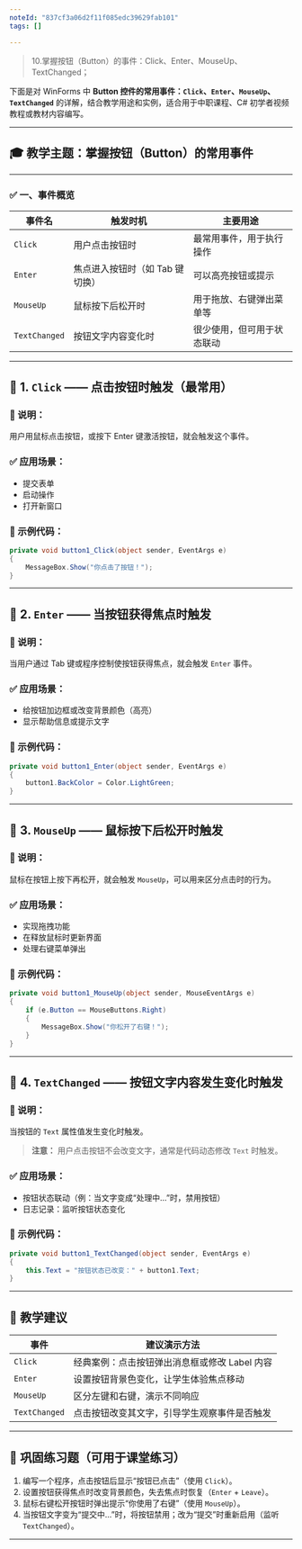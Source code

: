 ```yaml
---
noteId: "837cf3a06d2f11f085edc39629fab101"
tags: []

---
```


> 10.掌握按钮（Button）的事件：Click、Enter、MouseUp、TextChanged；

下面是对 WinForms 中 **Button 控件的常用事件：`Click`、`Enter`、`MouseUp`、`TextChanged`** 的详解，结合教学用途和实例，适合用于中职课程、C# 初学者视频教程或教材内容编写。

---

## 🎓 教学主题：掌握按钮（Button）的常用事件

---

### ✅ 一、事件概览

| 事件名           | 触发时机               | 主要用途          |
| ------------- | ------------------ | ------------- |
| `Click`       | 用户点击按钮时            | 最常用事件，用于执行操作  |
| `Enter`       | 焦点进入按钮时（如 Tab 键切换） | 可以高亮按钮或提示     |
| `MouseUp`     | 鼠标按下后松开时           | 用于拖放、右键弹出菜单等  |
| `TextChanged` | 按钮文字内容变化时          | 很少使用，但可用于状态联动 |

---

## 🔹 1. `Click` —— 点击按钮时触发（最常用）

### 📌 说明：

用户用鼠标点击按钮，或按下 Enter 键激活按钮，就会触发这个事件。

### ✅ 应用场景：

* 提交表单
* 启动操作
* 打开新窗口

### 🧪 示例代码：

```csharp
private void button1_Click(object sender, EventArgs e)
{
    MessageBox.Show("你点击了按钮！");
}
```

---

## 🔹 2. `Enter` —— 当按钮获得焦点时触发

### 📌 说明：

当用户通过 Tab 键或程序控制使按钮获得焦点，就会触发 `Enter` 事件。

### ✅ 应用场景：

* 给按钮加边框或改变背景颜色（高亮）
* 显示帮助信息或提示文字

### 🧪 示例代码：

```csharp
private void button1_Enter(object sender, EventArgs e)
{
    button1.BackColor = Color.LightGreen;
}
```

---

## 🔹 3. `MouseUp` —— 鼠标按下后松开时触发

### 📌 说明：

鼠标在按钮上按下再松开，就会触发 `MouseUp`，可以用来区分点击时的行为。

### ✅ 应用场景：

* 实现拖拽功能
* 在释放鼠标时更新界面
* 处理右键菜单弹出

### 🧪 示例代码：

```csharp
private void button1_MouseUp(object sender, MouseEventArgs e)
{
    if (e.Button == MouseButtons.Right)
    {
        MessageBox.Show("你松开了右键！");
    }
}
```

---

## 🔹 4. `TextChanged` —— 按钮文字内容发生变化时触发

### 📌 说明：

当按钮的 `Text` 属性值发生变化时触发。

> **注意：** 用户点击按钮不会改变文字，通常是代码动态修改 `Text` 时触发。

### ✅ 应用场景：

* 按钮状态联动（例：当文字变成“处理中…”时，禁用按钮）
* 日志记录：监听按钮状态变化

### 🧪 示例代码：

```csharp
private void button1_TextChanged(object sender, EventArgs e)
{
    this.Text = "按钮状态已改变：" + button1.Text;
}
```

---

## 🎯 教学建议

| 事件            | 建议演示方法                     |
| ------------- | -------------------------- |
| `Click`       | 经典案例：点击按钮弹出消息框或修改 Label 内容 |
| `Enter`       | 设置按钮背景色变化，让学生体验焦点移动        |
| `MouseUp`     | 区分左键和右键，演示不同响应             |
| `TextChanged` | 点击按钮改变其文字，引导学生观察事件是否触发     |

---

## 🧠 巩固练习题（可用于课堂练习）

1. 编写一个程序，点击按钮后显示“按钮已点击”（使用 `Click`）。
2. 设置按钮获得焦点时改变背景颜色，失去焦点时恢复（`Enter` + `Leave`）。
3. 鼠标右键松开按钮时弹出提示“你使用了右键”（使用 `MouseUp`）。
4. 当按钮文字变为“提交中...”时，将按钮禁用；改为“提交”时重新启用（监听 `TextChanged`）。

---
